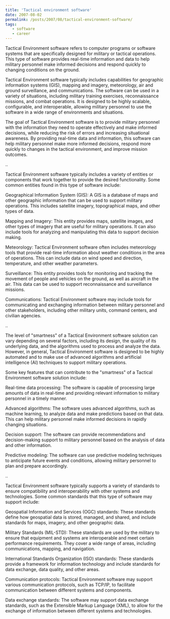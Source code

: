 ```yaml
---
title: 'Tactical environment software'
date: 2007-08-02
permalink: /posts/2007/08/tactical-environment-software/
tags:
   - software
   - career
---
```


Tactical Environment software refers to computer programs or software systems that are specifically designed for military or tactical operations. This type of software provides real-time information and data to help military personnel make informed decisions and respond quickly to changing conditions on the ground.

Tactical Environment software typically includes capabilities for geographic information systems (GIS), mapping and imagery, meteorology, air and ground surveillance, and communications. The software can be used in a variety of situations, including military training exercises, reconnaissance missions, and combat operations. It is designed to be highly scalable, configurable, and interoperable, allowing military personnel to use the software in a wide range of environments and situations.

The goal of Tactical Environment software is to provide military personnel with the information they need to operate effectively and make informed decisions, while reducing the risk of errors and increasing situational awareness. By providing real-time data and information, this software can help military personnel make more informed decisions, respond more quickly to changes in the tactical environment, and improve mission outcomes.

..

Tactical Environment software typically includes a variety of entities or components that work together to provide the desired functionality. Some common entities found in this type of software include:

Geographical Information System (GIS): A GIS is a database of maps and other geographic information that can be used to support military operations. This includes satellite imagery, topographical maps, and other types of data.

Mapping and Imagery: This entity provides maps, satellite images, and other types of imagery that are useful for military operations. It can also include tools for analyzing and manipulating this data to support decision making.

Meteorology: Tactical Environment software often includes meteorology tools that provide real-time information about weather conditions in the area of operations. This can include data on wind speed and direction, temperature, and other weather parameters.

Surveillance: This entity provides tools for monitoring and tracking the movement of people and vehicles on the ground, as well as aircraft in the air. This data can be used to support reconnaissance and surveillance missions.

Communications: Tactical Environment software may include tools for communicating and exchanging information between military personnel and other stakeholders, including other military units, command centers, and civilian agencies.

..

The level of "smartness" of a Tactical Environment software solution can vary depending on several factors, including its design, the quality of its underlying data, and the algorithms used to process and analyze the data. However, in general, Tactical Environment software is designed to be highly automated and to make use of advanced algorithms and artificial intelligence (AI) techniques to support military operations.

Some key features that can contribute to the "smartness" of a Tactical Environment software solution include:

Real-time data processing: The software is capable of processing large amounts of data in real-time and providing relevant information to military personnel in a timely manner.

Advanced algorithms: The software uses advanced algorithms, such as machine learning, to analyze data and make predictions based on that data. This can help military personnel make informed decisions in rapidly changing situations.

Decision support: The software can provide recommendations and decision-making support to military personnel based on the analysis of data and other information.

Predictive modeling: The software can use predictive modeling techniques to anticipate future events and conditions, allowing military personnel to plan and prepare accordingly.

..

Tactical Environment software typically supports a variety of standards to ensure compatibility and interoperability with other systems and technologies. Some common standards that this type of software may support include:

Geospatial Information and Services (OGC) standards: These standards define how geospatial data is stored, managed, and shared, and include standards for maps, imagery, and other geographic data.

Military Standards (MIL-STD): These standards are used by the military to ensure that equipment and systems are interoperable and meet certain performance requirements. They cover a wide range of areas, including communications, mapping, and navigation.

International Standards Organization (ISO) standards: These standards provide a framework for information technology and include standards for data exchange, data quality, and other areas.

Communication protocols: Tactical Environment software may support various communication protocols, such as TCP/IP, to facilitate communication between different systems and components.

Data exchange standards: The software may support data exchange standards, such as the Extensible Markup Language (XML), to allow for the exchange of information between different systems and technologies.
